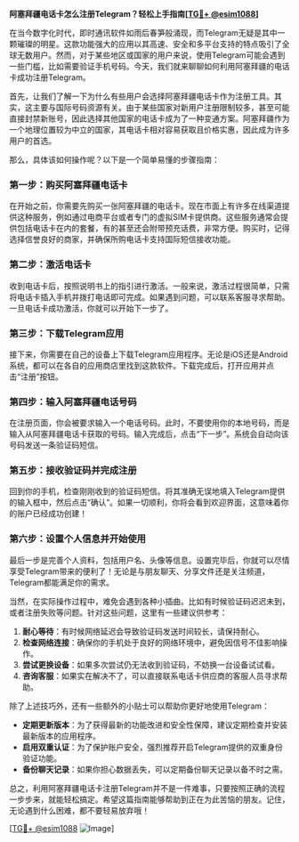 **阿塞拜疆电话卡怎么注册Telegram？轻松上手指南[[TG💪+ @esim1088](https://t.me/s/esim1088)]**

在当今数字化时代，即时通讯软件如雨后春笋般涌现，而Telegram无疑是其中一颗璀璨的明星。这款功能强大的应用以其高速、安全和多平台支持的特点吸引了全球无数用户。然而，对于某些地区或国家的用户来说，使用Telegram可能会遇到一些门槛，比如需要验证手机号码。今天，我们就来聊聊如何利用阿塞拜疆的电话卡成功注册Telegram。

首先，让我们了解一下为什么有些用户会选择阿塞拜疆电话卡作为注册工具。其实，这主要与国际号码资源有关。由于某些国家对新用户注册限制较多，甚至可能直接封禁新账号，因此选择其他国家的电话卡成为了一种变通方案。阿塞拜疆作为一个地理位置较为中立的国家，其电话卡相对容易获取且价格实惠，因此成为许多用户的首选。

那么，具体该如何操作呢？以下是一个简单易懂的步骤指南：

### 第一步：购买阿塞拜疆电话卡

在开始之前，你需要先购买一张阿塞拜疆的电话卡。现在市面上有许多在线渠道提供这种服务，例如通过电商平台或者专门的虚拟SIM卡提供商。这些服务通常会提供包括电话卡在内的套餐，有的甚至还会附带预充话费，非常方便。购买时，记得选择信誉良好的商家，并确保所购电话卡支持国际短信接收功能。

### 第二步：激活电话卡

收到电话卡后，按照说明书上的指引进行激活。一般来说，激活过程很简单，只需将电话卡插入手机并拨打电话即可完成。如果遇到问题，可以联系客服寻求帮助。一旦电话卡成功激活，你就可以开始下一步了。

### 第三步：下载Telegram应用

接下来，你需要在自己的设备上下载Telegram应用程序。无论是iOS还是Android系统，都可以在各自的应用商店里找到这款软件。下载完成后，打开应用并点击“注册”按钮。

### 第四步：输入阿塞拜疆电话号码

在注册页面，你会被要求输入一个电话号码。此时，不要使用你的本地号码，而是输入从阿塞拜疆电话卡获取的号码。输入完成后，点击“下一步”。系统会自动向该号码发送一条验证码短信。

### 第五步：接收验证码并完成注册

回到你的手机，检查刚刚收到的验证码短信。将其准确无误地填入Telegram提供的输入框中，然后点击“确认”。如果一切顺利，你将会看到欢迎界面，这意味着你的账户已经成功创建！

### 第六步：设置个人信息并开始使用

最后一步是完善个人资料，包括用户名、头像等信息。设置完毕后，你就可以尽情享受Telegram带来的便利了！无论是与朋友聊天、分享文件还是关注频道，Telegram都能满足你的需求。

当然，在实际操作过程中，难免会遇到各种小插曲。比如有时候验证码迟迟未到，或者注册失败等问题。针对这些问题，这里有一些建议供参考：

1. **耐心等待**：有时候网络延迟会导致验证码发送时间较长，请保持耐心。
2. **检查网络连接**：确保你的手机处于良好的网络环境中，避免因信号不佳影响操作。
3. **尝试更换设备**：如果多次尝试仍无法收到验证码，不妨换一台设备试试看。
4. **咨询客服**：如果实在解决不了，可以直接联系电话卡供应商的客服人员寻求帮助。

除了上述技巧外，还有一些额外的小贴士可以帮助你更好地使用Telegram：

- **定期更新版本**：为了获得最新的功能改进和安全性保障，建议定期检查并安装最新版本的应用程序。
- **启用双重认证**：为了保护账户安全，强烈推荐开启Telegram提供的双重身份验证功能。
- **备份聊天记录**：如果你担心数据丢失，可以定期备份聊天记录以备不时之需。

总之，利用阿塞拜疆电话卡注册Telegram并不是一件难事，只要按照正确的流程一步步来，就能轻松搞定。希望这篇指南能够帮助到正在为此苦恼的朋友。记住，无论遇到什么困难，都不要轻易放弃哦！

[[TG💪+ @esim1088](https://t.me/s/esim1088) ![Image](https://i.postimg.cc/4NQfJmqS/Snipaste-2025-05-13-00-14-12.png)]
